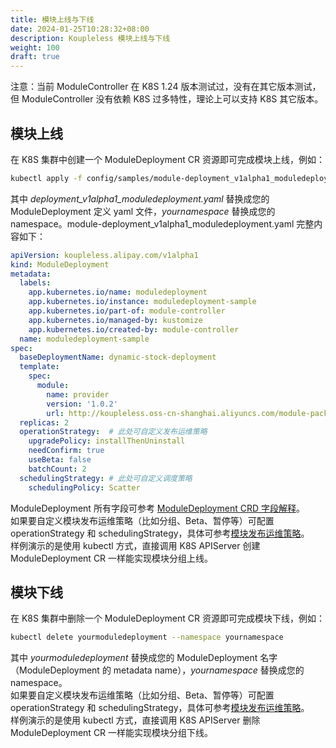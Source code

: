 ```yaml
---
title: 模块上线与下线
date: 2024-01-25T10:28:32+08:00
description: Koupleless 模块上线与下线
weight: 100
draft: true
---
```


注意：当前 ModuleController 在 K8S 1.24 版本测试过，没有在其它版本测试，但 ModuleController 没有依赖 K8S 过多特性，理论上可以支持 K8S 其它版本。

## 模块上线
在 K8S 集群中创建一个 ModuleDeployment CR 资源即可完成模块上线，例如：
```bash
kubectl apply -f config/samples/module-deployment_v1alpha1_moduledeployment.yaml --namespace yournamespace
```
其中 _deployment_v1alpha1_moduledeployment.yaml_ 替换成您的 ModuleDeployment 定义 yaml 文件，_yournamespace_ 替换成您的 namespace。module-deployment_v1alpha1_moduledeployment.yaml 完整内容如下：
```yaml
apiVersion: koupleless.alipay.com/v1alpha1
kind: ModuleDeployment
metadata:
  labels:
    app.kubernetes.io/name: moduledeployment
    app.kubernetes.io/instance: moduledeployment-sample
    app.kubernetes.io/part-of: module-controller
    app.kubernetes.io/managed-by: kustomize
    app.kubernetes.io/created-by: module-controller
  name: moduledeployment-sample
spec:
  baseDeploymentName: dynamic-stock-deployment
  template:
    spec:
      module:
        name: provider
        version: '1.0.2'
        url: http://koupleless.oss-cn-shanghai.aliyuncs.com/module-packages/stable/dynamic-provider-1.0.2-ark-biz.jar
  replicas: 2
  operationStrategy:  # 此处可自定义发布运维策略
    upgradePolicy: installThenUninstall
    needConfirm: true
    useBeta: false
    batchCount: 2
  schedulingStrategy: # 此处可自定义调度策略
    schedulingPolicy: Scatter
```

ModuleDeployment 所有字段可参考 [ModuleDeployment CRD 字段解释](/docs/contribution-guidelines/module-controller/crd-definition)。<br />如果要自定义模块发布运维策略（比如分组、Beta、暂停等）可配置 operationStrategy 和 schedulingStrategy，具体可参考[模块发布运维策略](/docs/tutorials/module-operation/operation-and-scheduling-strategy/)。<br />样例演示的是使用 kubectl 方式，直接调用 K8S APIServer 创建 ModuleDeployment CR 一样能实现模块分组上线。


## 模块下线
在 K8S 集群中删除一个 ModuleDeployment CR 资源即可完成模块下线，例如：
```bash
kubectl delete yourmoduledeployment --namespace yournamespace
```
其中 _yourmoduledeployment_ 替换成您的 ModuleDeployment 名字（ModuleDeployment 的 metadata name），_yournamespace_ 替换成您的 namespace。<br />如果要自定义模块发布运维策略（比如分组、Beta、暂停等）可配置 operationStrategy 和 schedulingStrategy，具体可参考[模块发布运维策略](/docs/tutorials/module-operation/operation-and-scheduling-strategy/)。<br />样例演示的是使用 kubectl 方式，直接调用 K8S APIServer 删除 ModuleDeployment CR 一样能实现模块分组下线。

<br/>
<br/>
